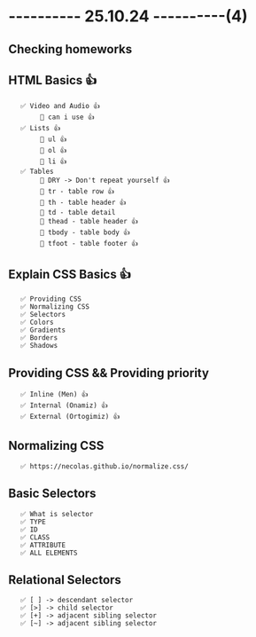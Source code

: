 # ---------- 25.10.24 ----------(4)

## Checking homeworks

## HTML Basics 👍

       ✅ Video and Audio 👍
            🎁 can i use 👍
       ✅ Lists 👍
            🎁 ul 👍
            🎁 ol 👍
            🎁 li 👍
       ✅ Tables
            🎁 DRY -> Don't repeat yourself 👍
            🎁 tr - table row 👍
            🎁 th - table header 👍
            🎁 td - table detail
            🎁 thead - table header 👍
            🎁 tbody - table body 👍
            🎁 tfoot - table footer 👍

## Explain CSS Basics 👍

       ✅ Providing CSS
       ✅ Normalizing CSS
       ✅ Selectors
       ✅ Colors
       ✅ Gradients
       ✅ Borders
       ✅ Shadows

## Providing CSS && Providing priority

       ✅ Inline (Men) 👍
       ✅ Internal (Onamiz) 👍
       ✅ External (Ortogimiz) 👍

## Normalizing CSS

       ✅ https://necolas.github.io/normalize.css/

## Basic Selectors

       ✅ What is selector
       ✅ TYPE
       ✅ ID
       ✅ CLASS
       ✅ ATTRIBUTE
       ✅ ALL ELEMENTS

## Relational Selectors

       ✅ [ ] -> descendant selector
       ✅ [>] -> child selector
       ✅ [+] -> adjacent sibling selector
       ✅ [~] -> adjacent sibling selector
